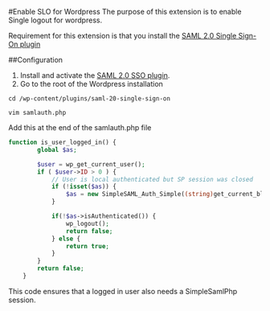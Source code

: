 #Enable SLO for Wordpress
The purpose of this extension is to enable Single logout for wordpress.

Requirement for this extension is that you install the [SAML 2.0 Single Sign-On plugin](http://wordpress.org/plugins/saml-20-single-sign-on/)

##Configuration
1. Install and activate the [SAML 2.0 SSO plugin](http://wordpress.org/plugins/saml-20-single-sign-on/).
2. Go to the root of the Wordpress installation

```shell
cd /wp-content/plugins/saml-20-single-sign-on
```
```shell
vim samlauth.php
```
Add this at the end of the samlauth.php file
```php
function is_user_logged_in() {
        global $as;

        $user = wp_get_current_user();
        if ( $user->ID > 0 ) {
            // User is local authenticated but SP session was closed
            if (!isset($as)) {
                $as = new SimpleSAML_Auth_Simple((string)get_current_blog_id());
            }

            if(!$as->isAuthenticated()) {
                wp_logout();
                return false;
            } else {
                return true;
            }
        }
        return false;
    }
```

This code ensures that a logged in user also needs a SimpleSamlPhp session.
